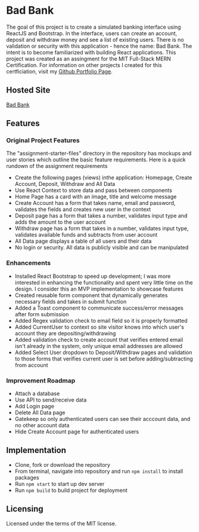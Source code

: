 # Bad Bank

The goal of this project is to create a simulated banking interface using ReactJS and Bootstrap. In the interface, users can create an account, deposit and withdraw money and see a list of existing users. There is no validation or security with this application - hence the name: Bad Bank. The intent is to become familiarized with building React applications. This project was created as an assingment for the MIT Full-Stack MERN Certification. For information on other projects I created for this certficiation, visit my [Github Portfolio Page](https://jasonrahm00.github.io/).

## Hosted Site

[Bad Bank](http://jason-rahmbankingapplication.s3-website-us-west-2.amazonaws.com/)

## Features

### Original Project Features

The "assignment-starter-files" directory in the repository has mockups and user stories which outline the basic feature requirements. Here is a quick rundown of the assignment requirements

- Create the following pages (views) inthe application: Homepage, Create Account, Deposit, Withdraw and All Data
- Use React Context to store data and pass between components
- Home Page has a card with an image, title and welcome message
- Create Account has a form that takes name, email and password, validates the fields and creates new user in the context
- Deposit page has a form that takes a number, validates input type and adds the amount to the user account
- Withdraw page has a form that takes in a number, validates input type, validates available funds and subtracts from user account
- All Data page displays a table of all users and their data
- No login or security. All data is publicly visible and can be manipulated

### Enhancements

- Installed React Bootstrap to speed up development; I was more interested in enhancing the functionality and spent very little time on the design. I consider this an MVP implementation to showcase features
- Created reusable form component that dynamically generates necessary fields and takes in submit function
- Added a Toast component to communicate success/error messages after form submission
- Added Regex validation check to email field so it is properly formatted
- Added CurrentUser to context so site visitor knows into which user's account they are depositing/withdrawing
- Added validation check to create account that verifies entered email isn't already in the system, only unique email addresses are allowed
- Added Select User dropdown to Deposit/Withdraw pages and validation to those forms that verifies current user is set before adding/subtracting from account

### Improvement Roadmap

- Attach a database
- Use API to send/receive data
- Add Login page
- Delete All Data page
- Gatekeep so only authenticated users can see their acccount data, and no other account data
- Hide Create Account page for authenticated users

## Implementation

- Clone, fork or download the repository
- From terminal, navigate into repository and run `npm install` to install packages
- Run `npm start` to start up dev server
- Run `npm build` to build project for deployment

## Licensing

Licensed under the terms of the MIT license.
